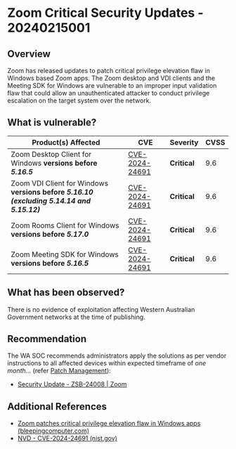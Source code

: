 # Zoom Critical Security Updates - 20240215001

## Overview

Zoom has released updates to patch critical privilege elevation flaw in Windows based Zoom apps. The Zoom desktop and VDI clients and the Meeting SDK for Windows are vulnerable to an improper input validation flaw that could allow an unauthenticated attacker to conduct privilege escalation on the target system over the network.

## What is vulnerable?

| Product(s) Affected |  CVE     | Severity | CVSS |
| ------------------- |  ------- | -------- | ---- |
| Zoom Desktop Client for Windows  **versions before** ***5.16.5*** | [CVE-2024-24691](https://nvd.nist.gov/vuln/detail/CVE-2024-24691) | **Critical** | 9.6 |
| Zoom VDI Client for Windows **versions before** ***5.16.10 (excluding 5.14.14 and 5.15.12)*** | [CVE-2024-24691](https://nvd.nist.gov/vuln/detail/CVE-2024-24691)| **Critical** | 9.6 |
| Zoom Rooms Client for Windows **versions before** ***5.17.0*** | [CVE-2024-24691](https://nvd.nist.gov/vuln/detail/CVE-2024-24691)| **Critical** | 9.6 |
| Zoom Meeting SDK for Windows **versions before** ***5.16.5*** | [CVE-2024-24691](https://nvd.nist.gov/vuln/detail/CVE-2024-24691)| **Critical** | 9.6 |


## What has been observed?

There is no evidence of exploitation affecting Western Australian Government networks at the time of publishing.

## Recommendation

The WA SOC recommends administrators apply the solutions as per vendor instructions to all affected devices within expected timeframe of *one month...* (refer [Patch Management](../guidelines/patch-management.md)):

- [Security Update - ZSB-24008 | Zoom](https://www.zoom.com/en/trust/security-bulletin/ZSB-24008/)

## Additional References

- [Zoom patches critical privilege elevation flaw in Windows apps (bleepingcomputer.com)](https://www.bleepingcomputer.com/news/security/zoom-patches-critical-privilege-elevation-flaw-in-windows-apps/)
- [NVD - CVE-2024-24691 (nist.gov)](https://nvd.nist.gov/vuln/detail/CVE-2024-24691)


